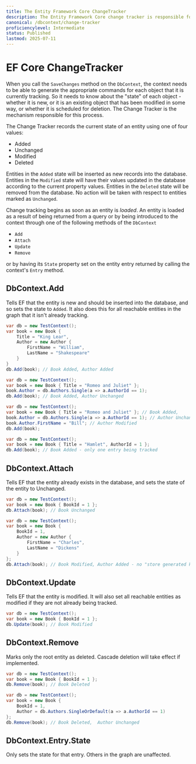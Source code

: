 ```yaml
---
title: The Entity Framework Core ChangeTracker
description: The Entity Framework Core change tracker is responsible for tracking changes made to entities and setting the current state of the entity
canonical: /dbcontext/change-tracker
proficiencylevel: Intermediate
status: Published
lastmod: 2025-07-11
---
```


# EF Core ChangeTracker

When you call the `SaveChanges` method on the `DbContext`, the context needs to be able to generate the appropriate commands for each object that it is currently tracking. So it needs to know about the "state" of each object - whether it is new, or it is an existing object that has been modified in some way, or whether it is scheduled for deletion.  The Change Tracker is the mechanism responsible for this process.

The Change Tracker records the current state of an entity using one of four values:

- Added
- Unchanged
- Modified
- Deleted

Entities in the `Added` state will be inserted as new records into the database. Entities in the `Modified` state will have their values updated in the database according to the current property values. Entities in the `Deleted` state will be removed from the database. No action will be taken with respect to entities marked as `Unchanged`.

Change tracking begins as soon as an entity is _loaded_. An entity is loaded as a result of being returned from a query or by being introduced to the context through one of the following methods of the `DbContext`

-  `Add`
-  `Attach`
-  `Update`
-  `Remove`

or by having its `State` property set on the entity entry returned by calling the context's `Entry` method.

## DbContext.Add
Tells EF that the entity is new and should be inserted into the database, and so sets the state to `Added`. It also does this for all reachable entities in the graph that it isn't already tracking.



```csharp
var db = new TestContext();
var book = new Book { 
    Title = "King Lear",
    Author = new Author { 
        FirstName = "William",
        LastName = "Shakespeare"
    }
}
db.Add(book); // Book Added, Author Added
```


```csharp
var db = new TestContext();
var book = new Book { Title = "Romeo and Juliet" };
book.Author = db.Authors.Single(a => a.AuthorId == 1);
db.Add(book); // Book Added, Author Unchanged
```

```csharp
var db = new TestContext();
var book = new Book { Title = "Romeo and Juliet" }; // Book Added, 
book.Author = db.Authors.Single(a => a.AuthorId == 1); // Author Unchanged
book.Author.FirstName = "Bill"; // Author Modified
db.Add(book);
```


```csharp
var db = new TestContext();
var book = new Book { Title = "Hamlet", AuthorId = 1 }; 
db.Add(book); // Book Added - only one entry being tracked
```

## DbContext.Attach
Tells EF that the entity already exists in the database, and sets the state of the entity to Unchanged.   
 ```csharp
var db = new TestContext();
var book = new Book { BookId = 1 }; 
db.Attach(book); // Book Unchanged
```

```csharp
var db = new TestContext();
var book = new Book { 
    BookId = 1, 
    Author = new Author {
        FirstName = "Charles", 
        LastName = "Dickens" 
    } 
};
db.Attach(book); // Book Modified, Author Added - no "store generated key"
``` 
## DbContext.Update 
Tells EF that the entity is modified. It will also set all reachable entities as modified if they are not already being tracked. 

```csharp
var db = new TestContext();
var book = new Book { BookId = 1 }; 
db.Update(book); // Book Modified
```
## DbContext.Remove
Marks only the root entity as deleted. Cascade deletion will take effect if implemented.  

```csharp
var db = new TestContext();
var book = new Book { BookId = 1 };
db.Remove(book); // Book Deleted
```

```csharp
var db = new TestContext();
var book = new Book {
    BookId = 1, 
    Author = db.Authors.SingleOrDefault(a => a.AuthorId == 1) 
};
db.Remove(book); // Book Deleted,  Author Unchanged
```
## DbContext.Entry.State
Only sets the state for that entry. Others in the graph are unaffected.

<!--
### TrackGraph


https://msdn.microsoft.com/en-us/magazine/mt694083.aspx

https://github.com/aspnet/EntityFramework/issues/4424

https://msdn.microsoft.com/magazine/mt767693

http://stevejgordon.co.uk/exploring-entity-framework-core-1-0-0-rtm-changes

https://github.com/aspnet/EntityFramework/blob/dev/src/Microsoft.EntityFrameworkCore/QueryTrackingBehavior.cs

https://github.com/aspnet/EntityFramework/blob/dev/src/Microsoft.EntityFrameworkCore/ChangeTracking/ChangeTracker.cs

#### Metadata
http://stackoverflow.com/questions/39862358/determine-if-property-is-a-navigation-property-in-ef-core

**performance
-->
